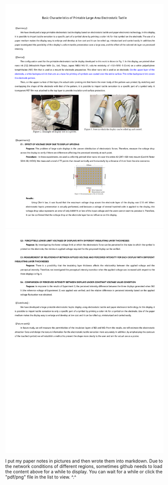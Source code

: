 ![](./Summary_1.png)
![](./Summary_2.png)
  
  
I put my paper notes in pictures and then wrote them into markdown. Due to the network conditions of different regions, sometimes github needs to load the content above for a while to display. You can wait for a while or click the "pdf/png" file in the list to view.  ^.^